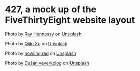 # 427, a mock up of the FiveThirtyEight website layout


Photo by <a href="https://unsplash.com/@rayhennessy?utm_source=unsplash&utm_medium=referral&utm_content=creditCopyText">Ray Hennessy</a> on <a href="https://unsplash.com/s/photos/fox?utm_source=unsplash&utm_medium=referral&utm_content=creditCopyText">Unsplash</a>

Photo by <a href="https://unsplash.com/@obkim?utm_source=unsplash&utm_medium=referral&utm_content=creditCopyText">Qijin Xu</a> on <a href="https://unsplash.com/s/photos/fox?utm_source=unsplash&utm_medium=referral&utm_content=creditCopyText">Unsplash</a>

Photo by <a href="https://unsplash.com/@howlingred70?utm_source=unsplash&utm_medium=referral&utm_content=creditCopyText">howling red</a> on <a href="https://unsplash.com/s/photos/fox?utm_source=unsplash&utm_medium=referral&utm_content=creditCopyText">Unsplash</a>

Photo by <a href="https://unsplash.com/@veverkolog?utm_source=unsplash&utm_medium=referral&utm_content=creditCopyText">Dušan veverkolog</a> on <a href="https://unsplash.com/s/photos/fox?utm_source=unsplash&utm_medium=referral&utm_content=creditCopyText">Unsplash</a>